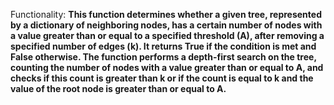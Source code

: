 Functionality: **This function determines whether a given tree, represented by a dictionary of neighboring nodes, has a certain number of nodes with a value greater than or equal to a specified threshold (A), after removing a specified number of edges (k). It returns True if the condition is met and False otherwise. The function performs a depth-first search on the tree, counting the number of nodes with a value greater than or equal to A, and checks if this count is greater than k or if the count is equal to k and the value of the root node is greater than or equal to A.**